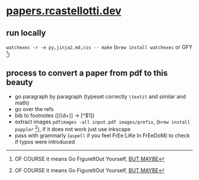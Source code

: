 # [papers.rcastellotti.dev](https://papers.rcastellotti.dev)

## run locally
`watchexec -r -e py,jinja2,md,css -- make` (`brew install watchexec` or GFY [^1])

## process to convert a paper from pdf to this beauty
+ go paragraph by paragraph (typeset correctly `\textit` and similar and math)
+ go over the refs
+ bib to footnotes (\[(\d+)\] -> [^$1])
+ extract images `pdfimages -all input.pdf images/prefix`, (`brew install poppler` [^1]), if it does not work just use inkscape
+ pass with grammarly (`aspell` if you feel FrEe LiKe In FrEeDoM) to check if typos were introduced

[^1]: OF COURSE it means Go FigureItOut Yourself, [BUT MAYBE](https://www.urbandictionary.com/define.php?term=GFY)
